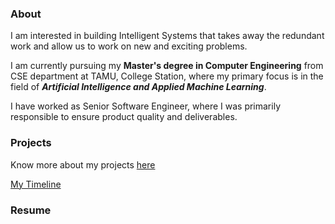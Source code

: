 <!-- ## Hello! -->
### About

[comment]: <> (You can use the [editor on GitHub]&#40;https://github.com/alekhyaramarao/alekhyaramarao.github.io/edit/main/README.md&#41; to maintain and preview the content for your website in Markdown files.)
I am interested in building Intelligent Systems that takes away the redundant work and allow us to work on new and exciting
problems.

I am currently pursuing my **Master's degree in Computer Engineering** from CSE department at TAMU, College Station, where my primary focus is in the field of **_Artificial
Intelligence and Applied Machine Learning_**.

I have worked as Senior Software Engineer, where I was primarily responsible to ensure product quality and deliverables.

### Projects
Know more about my projects [here](Projects.md)

[My Timeline](Timeline.md)

### Resume



<!-- Markdown is a lightweight and easy-to-use syntax for styling your writing. It includes conventions for -->

<!-- ```markdown -->
<!-- Syntax highlighted code block -->

<!-- # Header 1 -->
<!-- ## Header 2 -->
<!-- ### Header 3 -->

<!-- - Bulleted -->
<!-- - List -->

<!-- 1. Numbered -->
<!-- 2. List -->

<!-- **Bold** and _Italic_ and `Code` text -->

<!-- [Link](url) and ![Image](src) -->
<!-- ``` -->

<!-- For more details see [Basic writing and formatting syntax](https://docs.github.com/en/github/writing-on-github/getting-started-with-writing-and-formatting-on-github/basic-writing-and-formatting-syntax). -->

<!-- ### Jekyll Themes -->

<!-- Your Pages site will use the layout and styles from the Jekyll theme you have selected in your [repository settings](https://github.com/alekhyaramarao/alekhyaramarao.github.io/settings/pages). The name of this theme is saved in the Jekyll `_config.yml` configuration file. -->

<!-- ### Support or Contact -->

<!-- Having trouble with Pages? Check out our [documentation](https://docs.github.com/categories/github-pages-basics/) or [contact support](https://support.github.com/contact) and we’ll help you sort it out. -->
